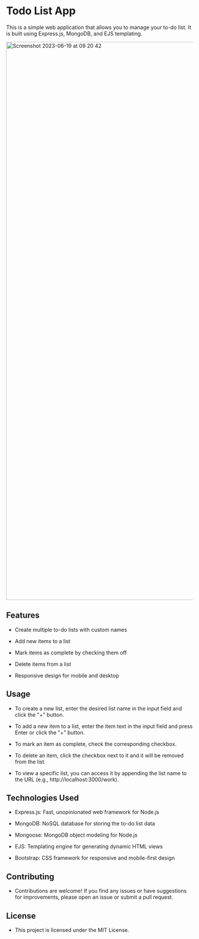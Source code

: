 # Todo List App

This is a simple web application that allows you to manage your to-do list. It is built using Express.js, MongoDB, and EJS templating.

<img width="1509" alt="Screenshot 2023-06-19 at 09 20 42" src="https://github.com/omerkaaratas/todolist-v2/assets/118741717/6cfefc14-da34-4271-91d2-d21478b2e424">

## Features

- Create multiple to-do lists with custom names

- Add new items to a list

- Mark items as complete by checking them off

- Delete items from a list

- Responsive design for mobile and desktop


## Usage

- To create a new list, enter the desired list name in the input field and click the "+" button.

- To add a new item to a list, enter the item text in the input field and press Enter or click the "+" button.

- To mark an item as complete, check the corresponding checkbox.

- To delete an item, click the checkbox next to it and it will be removed from the list.

- To view a specific list, you can access it by appending the list name to the URL (e.g., http://localhost:3000/work).

## Technologies Used
- Express.js: Fast, unopinionated web framework for Node.js

- MongoDB: NoSQL database for storing the to-do list data

- Mongoose: MongoDB object modeling for Node.js

- EJS: Templating engine for generating dynamic HTML views

- Bootstrap: CSS framework for responsive and mobile-first design

## Contributing
- Contributions are welcome! If you find any issues or have suggestions for improvements, please open an issue or submit a pull request.

## License
- This project is licensed under the MIT License.


